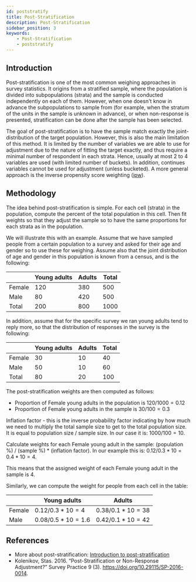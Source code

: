 ```yaml
---
id: poststratify
title: Post-Stratification
description: Post-Stratification
sidebar_position: 3
keywords:
    - Post-Stratification
    - poststratify
---
```

## Introduction

Post-stratification is one of the most common weighing approaches in survey statistics. It origins from a stratified sample, where the population is divided into subpopulations (strata) and the sample is conducted independently on each of them. However, when one doesn't know in advance the subpopulations to sample from (for example, when the stratum of the units in the sample is unknown in advance), or when non-response is presented, stratification can be done after the sample has been selected.

The goal of post-stratification is to have the sample match exactly the joint-distribution of the target population. However, this is also the main limitation of this method. It is limited by the number of variables we are able to use for adjustment due to the nature of fitting the target exactly, and thus require a minimal number of respondent in each strata. Hence, usually at most 2 to 4 variables are used (with limited number of buckets). In addition, continues variables cannot be used for adjustment (unless bucketed). A more general approach is the inverse propensity score weighting ([ipw](../ipw)).

## Methodology
The idea behind post-stratification is simple. For each cell (strata) in the population, compute the percent of the total population in this cell. Then fit weights so that they adjust the sample so to have the same proportions for each strata as in the population.

We will illustrate this with an example. Assume that we have sampled people from a certain population to a survey and asked for their age and gender so to use these for weighing. Assume also that the joint distribution of age and gender in this population is known from a census, and is the following:

|        | Young adults | Adults | Total |
|--------|--------------|--------|-------|
| Female | 120          | 380    | 500   |
| Male   | 80           | 420    | 500   |
| Total  | 200          | 800    | 1000  |


In addition, assume that for the specific survey we ran young adults tend to reply more, so that the distribution of responses in the survey is the following:

|        | Young adults | Adults | Total |
|--------|--------------|--------|-------|
| Female | 30           | 10     | 40    |
| Male   | 50           | 10     | 60    |
| Total  | 80           | 20     | 100   |

The post-stratification weights are then computed as follows:

- Proportion of Female young adults in the population is $120/1000 = 0.12$
- Proportion of Female young adults in the sample is $30/100 = 0.3$

Inflation factor - this is the inverse probability factor indicating by how much we need to multiply the total sample size to get to the total population size. It is equal to population size / sample size. In our case it is: $1000/100 = 10$.

Calculate weights for each Female young adult in the sample: (population %) / (sample %) * (inflation factor). In our example this is: $0.12/0.3 * 10= 0.4 * 10= 4$.

This means that the assigned weight of each Female young adult in the sample is 4.

Similarly, we can compute the weight for people from each cell in the table:

|        | Young adults         | Adults              |
|--------|----------------------|---------------------|
| Female | $0.12/0.3 * 10 = 4$  | $0.38/0.1 * 10 = 38$|
| Male   | $0.08/0.5 * 10 = 1.6$| $0.42/0.1 *10 = 42$ |



## References
- More about post-stratification: [Introduction to post-stratification](https://docs.wfp.org/api/documents/WFP-0000121326/download/)
- Kolenikov, Stas. 2016. “Post-Stratification or Non-Response Adjustment?” Survey Practice 9 (3). https://doi.org/10.29115/SP-2016-0014.
